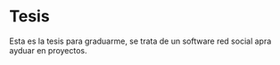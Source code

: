 # Tesis
Esta es la tesis para graduarme, se trata de un software red social apra ayduar en proyectos.
